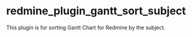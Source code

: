 # redmine_plugin_gantt_sort_subject
This plugin is for sorting Gantt Chart for Redmine by the subject.
